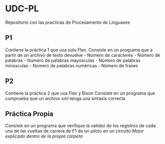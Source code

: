 # UDC-PL
Repositorio con las practicas de Procesamento de Linguaxes


## P1
Contiene la práctica 1 que usa solo Flex.
Consiste en un programa que a partir de un archivo de texto devuelve
	- Número de caracteres
	- Número de palabras
	- Número de palabras mayúsculas
	- Número de palabras minúsculas
	- Número de palabras numéricas
	- Número de frases


## P2
Contiene la práctica 2 que usa Flex y Bison
Consiste en un programa que comprueba que un archivo xml tenga una sintaxis correcta


## Práctica Propia
Consiste en un programa que verifique la validez de los registros de cada una de las vueltas de carrera de F1 de un piloto en un circuito
_Mejor explicado dentro de la propia carpeta_